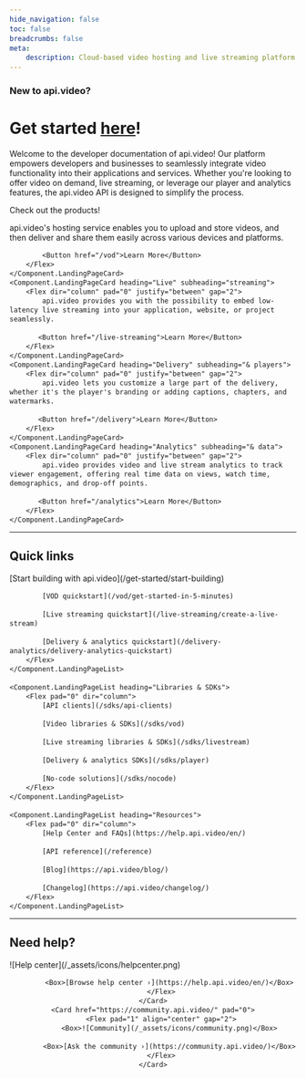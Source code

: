 ```yaml
---
hide_navigation: false
toc: false
breadcrumbs: false
meta: 
    description: Cloud-based video hosting and live streaming platform with analytics. Mobile and web SDKs for VOD, live streaming, and player for NodeJS, Javascript, Typescript, Python, Go, PHP, C#, iOS Swift, Android Kotlin.
---
```


<div class="section-header no-toc">

### New to api.video?

# Get started <span style="color: var(--accent-10)">[here](/get-started/start-building.md)</span>!

</div>

Welcome to the developer documentation of api.video! Our platform empowers developers and businesses to seamlessly integrate video functionality into their applications and services. Whether you're looking to offer video on demand, live streaming, or leverage our player and analytics features, the api.video API is designed to simplify the process.

Check out the products!

<Grid cols="2" gap="3">
    <Component.LandingPageCard heading="Video" subheading="on demand">
        <Flex dir="column" pad="0" justify="between" gap="2">
            api.video's hosting service enables you to upload and store videos, and then deliver and share them easily across various devices and platforms.

            <Button href="/vod">Learn More</Button>
        </Flex>
    </Component.LandingPageCard>
    <Component.LandingPageCard heading="Live" subheading="streaming">
        <Flex dir="column" pad="0" justify="between" gap="2">
            api.video provides you with the possibility to embed low-latency live streaming into your application, website, or project seamlessly.
           
           <Button href="/live-streaming">Learn More</Button>
        </Flex>
    </Component.LandingPageCard>
    <Component.LandingPageCard heading="Delivery" subheading="& players">
        <Flex dir="column" pad="0" justify="between" gap="2">
            api.video lets you customize a large part of the delivery, whether it's the player's branding or adding captions, chapters, and watermarks.
           
           <Button href="/delivery">Learn More</Button>
        </Flex>
    </Component.LandingPageCard>
    <Component.LandingPageCard heading="Analytics" subheading="& data">
        <Flex dir="column" pad="0" justify="between" gap="2">
            api.video provides video and live stream analytics to track viewer engagement, offering real time data on views, watch time, demographics, and drop-off points.
           
           <Button href="/analytics">Learn More</Button>
        </Flex>
    </Component.LandingPageCard>
</Grid>


<div class="section-header">

<hr/>

## Quick links

</div>

<Grid cols="3" gap="3">
    <Component.LandingPageList heading="Get Started">
        <Flex pad="0" dir="column">
            [Start building with api.video](/get-started/start-building)

            [VOD quickstart](/vod/get-started-in-5-minutes)

            [Live streaming quickstart](/live-streaming/create-a-live-stream)

            [Delivery & analytics quickstart](/delivery-analytics/delivery-analytics-quickstart)
        </Flex>
    </Component.LandingPageList>

    <Component.LandingPageList heading="Libraries & SDKs">
        <Flex pad="0" dir="column">
            [API clients](/sdks/api-clients)

            [Video libraries & SDKs](/sdks/vod)

            [Live streaming libraries & SDKs](/sdks/livestream)

            [Delivery & analytics SDKs](/sdks/player)

            [No-code solutions](/sdks/nocode)
        </Flex>
    </Component.LandingPageList>

    <Component.LandingPageList heading="Resources">
        <Flex pad="0" dir="column">
            [Help Center and FAQs](https://help.api.video/en/)

            [API reference](/reference)

            [Blog](https://api.video/blog/)

            [Changelog](https://api.video/changelog/)
        </Flex>
    </Component.LandingPageList>
</Grid>

<div class="section-header"> 

<hr/>

## Need help?

</div>

<Grid cols="1" gap="2">
    <Card href="https://help.api.video/en/" pad="0">
        <Flex pad="1" align="center" gap="2">
            <Box>![Help center](/_assets/icons/helpcenter.png)</Box>

            <Box>[Browse help center ›](https://help.api.video/en/)</Box>
        </Flex>
    </Card>
    <Card href="https://community.api.video/" pad="0">
        <Flex pad="1" align="center" gap="2">
            <Box>![Community](/_assets/icons/community.png)</Box>

            <Box>[Ask the community ›](https://community.api.video/)</Box>
        </Flex>
    </Card>
</Grid>